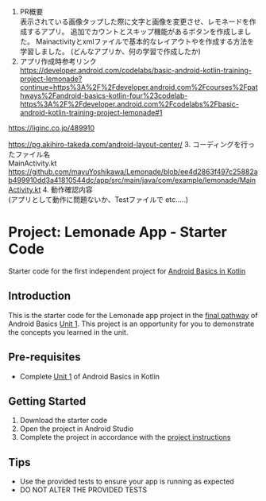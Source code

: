 1. PR概要                                          
表示されている画像タップした際に文字と画像を変更させ、レモネードを作成するアプリ。
追加でカウントとスキップ機能があるボタンを作成しました。
Mainactivityとxmlファイルで基本的なレイアウトやを作成する方法を学習しました。
(どんなアプリか、何の学習で作成したか)
2. アプリ作成時参考リンク                                    
https://developer.android.com/codelabs/basic-android-kotlin-training-project-lemonade?continue=https%3A%2F%2Fdeveloper.android.com%2Fcourses%2Fpathways%2Fandroid-basics-kotlin-four%23codelab-https%3A%2F%2Fdeveloper.android.com%2Fcodelabs%2Fbasic-android-kotlin-training-project-lemonade#1

https://liginc.co.jp/489910

https://pg.akihiro-takeda.com/android-layout-center/
3. コーディングを行ったファイル名                         
MainActivity.kt
https://github.com/mayuYoshikawa/Lemonade/blob/ee4d2863f497c25882ab499910dd3a41810544dc/app/src/main/java/com/example/lemonade/MainActivity.kt
4. 動作確認内容                            
(アプリとして動作に問題ないか、Testファイルで etc…..)







Project: Lemonade App - Starter Code
==================================

Starter code for the first independent project for [Android Basics in Kotlin](https://developer.android.com/courses/android-basics-kotlin/course)

Introduction
------------

This is the starter code for the Lemonade app project in the [final pathway](https://developer.android.com/courses/pathways/android-basics-kotlin-four) of Android Basics [Unit 1](https://developer.android.com/courses/android-basics-kotlin/unit-1). This project is an opportunity for you to demonstrate the concepts you learned in the unit.

Pre-requisites
--------------

- Complete [Unit 1](https://developer.android.com/courses/android-basics-kotlin/unit-1) of Android Basics in Kotlin

Getting Started
---------------

1. Download the starter code
2. Open the project in Android Studio
3. Complete the project in accordance with the [project instructions](https://developer.android.com/codelabs/basic-android-kotlin-training-project-lemonade)

Tips
----

- Use the provided tests to ensure your app is running as expected
- DO NOT ALTER THE PROVIDED TESTS
